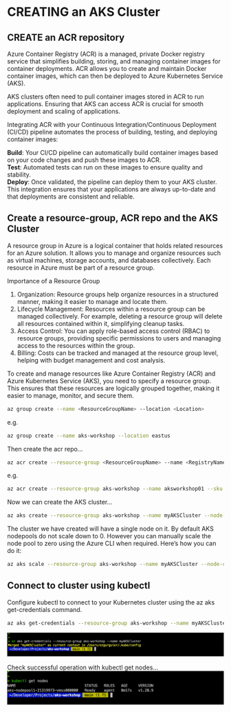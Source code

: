 # CREATING an AKS Cluster 

## CREATE an ACR repository 

Azure Container Registry (ACR) is a managed, private Docker registry service that simplifies building, storing, and managing container images for container deployments. ACR allows you to create and maintain Docker container images, which can then be deployed to Azure Kubernetes Service (AKS).

AKS clusters often need to pull container images stored in ACR to run applications. Ensuring that AKS can access ACR is crucial for smooth deployment and scaling of applications.

Integrating ACR with your Continuous Integration/Continuous Deployment (CI/CD) pipeline automates the process of building, testing, and deploying container images:

**Build**: Your CI/CD pipeline can automatically build container images based on your code changes and push these images to ACR.\
**Test**: Automated tests can run on these images to ensure quality and stability. \
**Deploy**: Once validated, the pipeline can deploy them to your AKS cluster. \
This integration ensures that your applications are always up-to-date and that deployments are consistent and reliable.


## Create a resource-group, ACR repo and the AKS Cluster 
A resource group in Azure is a logical container that holds related resources for an Azure solution. It allows you to manage and organize resources such as virtual machines, storage accounts, and databases collectively. Each resource in Azure must be part of a resource group.

Importance of a Resource Group
1. Organization: Resource groups help organize resources in a structured manner, making it easier to manage and locate them.
2. Lifecycle Management: Resources within a resource group can be managed collectively. For example, deleting a resource group will delete all resources contained within it, simplifying cleanup tasks.
3. Access Control: You can apply role-based access control (RBAC) to resource groups, providing specific permissions to users and managing access to the resources within the group.
4. Billing: Costs can be tracked and managed at the resource group level, helping with budget management and cost analysis.

To create and manage resources like Azure Container Registry (ACR) and Azure Kubernetes Service (AKS), you need to specify a resource group. This ensures that these resources are logically grouped together, making it easier to manage, monitor, and secure them.

```sh
az group create --name <ResourceGroupName> --location <Location>
```

e.g. 
```sh
az group create --name aks-workshop --location eastus
```
Then create the acr repo...
```sh
az acr create --resource-group <ResourceGroupName> --name <RegistryName> --sku <SkuTier>
```
e.g.
```sh
az acr create --resource-group aks-workshop --name aksworkshop01 --sku basic
```

Now we can create the AKS cluster...
```sh
az aks create --resource-group aks-workshop --name myAKSCluster --node-count 1 --node-vm-size Standard_B2s --generate-ssh-keys
```

The cluster we have created will have a single node on it. By default AKS nodepools do not scale down to 0. However you can manually scale the node pool to zero using the Azure CLI when required. Here’s how you can do it:
```sh
az aks scale --resource-group aks-workshop --name myAKSCluster --node-count 0
```


## Connect to cluster using kubectl
Configure kubectl to connect to your Kubernetes cluster using the az aks get-credentials command.
```sh
az aks get-credentials --resource-group aks-workshop --name myAKSCluster
```
![Alt text](../media/06.png)

Check successful operation with kubectl get nodes...
![Alt text](../media/05.png)